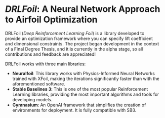 # ***DRLFoil***: A Neural Network Approach to Airfoil Optimization

DRLFoil (*Deep Reinforcement Learning Foil*) is a library developed to provide an optimization framework where you can specify lift coefficient and dimensional constraints. The project began development in the context of a Final Degree Thesis, and it is currently in the alpha stage, so all contributions and feedback are appreciated!

DRLFoil works with three main libraries:
- **Neuralfoil**: This library works with Physics-Informed Neural Networks trained with XFoil, making the iterations significantly faster than with the aforementioned software.
- **Stable Baselines 3**: This is one of the most popular Reinforcement Learning libraries, providing the most important algorithms and tools for developing models.
- **Gymnasium**: An OpenAI framework that simplifies the creation of environments for deployment. It is fully compatible with SB3.

